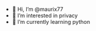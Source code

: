 - 👋 Hi, I’m @maurix77
- 👀 I’m interested in privacy
- 🌱 I’m currently learning python


<!---
maurix77/maurix77 is a ✨ special ✨ repository because its `README.md` (this file) appears on your GitHub profile.
You can click the Preview link to take a look at your changes.
--->
